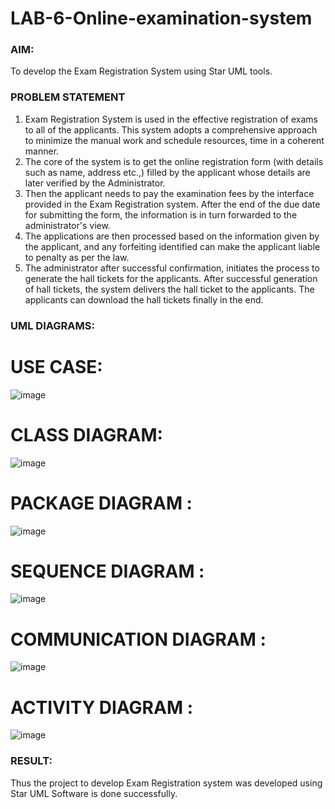 # LAB-6-Online-examination-system
### AIM:
To develop the Exam Registration System using Star UML tools.
### PROBLEM STATEMENT
1. Exam Registration System is used in the effective registration of exams to all of the
applicants. This system adopts a comprehensive approach to minimize the manual work and
schedule resources, time in a coherent manner.
2. The core of the system is to get the online registration form (with details such as name,
address etc.,) filled by the applicant whose details are later verified by the Administrator.
3. Then the applicant needs to pay the examination fees by the interface provided in the
Exam Registration system. After the end of the due date for submitting the form, the
information is in turn forwarded to the administrator's view.
4. The applications are then processed based on the information given by the applicant,
and any forfeiting identified can make the applicant liable to penalty as per the law.
5. The administrator after successful confirmation, initiates the process to generate the
hall tickets for the applicants. After successful generation of hall tickets, the system delivers
the hall ticket to the applicants. The applicants can download the hall tickets finally in the end.
### UML DIAGRAMS:
# USE CASE:
![image](https://github.com/user-attachments/assets/e2272e88-1013-4f06-a9bc-b02227516b5f)


# CLASS DIAGRAM:
![image](https://github.com/user-attachments/assets/1d883ea1-8faa-43d1-a431-37213e5238bc)


# PACKAGE DIAGRAM :
![image](https://github.com/user-attachments/assets/e2056614-78bb-4831-9ddc-19c4ea2e2f9c)


# SEQUENCE DIAGRAM :
![image](https://github.com/user-attachments/assets/19287576-285d-4d96-ab33-dc9c5abc5e03)

# COMMUNICATION DIAGRAM :
![image](https://github.com/user-attachments/assets/32827a24-2b8b-45f6-8055-97fdb28f2cc1)


# ACTIVITY DIAGRAM :
![image](https://github.com/user-attachments/assets/ea9e7afc-a814-4d5e-bb3c-afaf31f0b08b)


### RESULT:
Thus the project to develop Exam Registration system was developed using Star UML
Software is done successfully.
